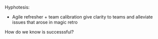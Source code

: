 

Hyphotesis:
- Agile refresher + team calibration give clarity to teams and alleviate issues that arose in magic retro

How do we know is successsful?
